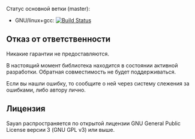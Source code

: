 Статус основной ветки (master):

* GNU/linux+gcc: [![Build Status](https://travis-ci.org/galushin/grabin.svg?branch=master)](https://travis-ci.org/galushin/grabin)

Отказ от ответственности
----

Никакие гарантии не предоставляются.

В настоящий момент библиотека находится в состоянии активной разработки. Обратная совместимость не будет поддерживаться.

Если вы нашли ошибку, то сообщите о ней через систему слежения за ошибками, либо автору лично.

Лицензия
----

Sayan распространяется по открытой лицензии GNU General Public License версии 3 (GNU GPL v3) или выше.
